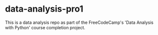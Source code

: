 # data-analysis-pro1
This is a data analysis repo as part of the FreeCodeCamp's 'Data Analysis with Python' course completion project.
